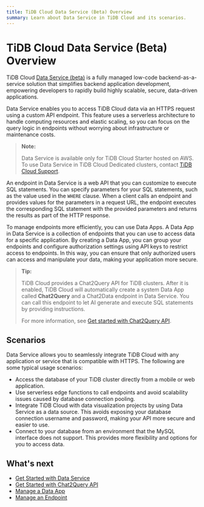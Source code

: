 ```yaml
---
title: TiDB Cloud Data Service (Beta) Overview
summary: Learn about Data Service in TiDB Cloud and its scenarios.
---
```


# TiDB Cloud Data Service (Beta) Overview

TiDB Cloud [Data Service (beta)](https://tidbcloud.com/project/data-service) is a fully managed low-code backend-as-a-service solution that simplifies backend application development, empowering developers to rapidly build highly scalable, secure, data-driven applications.

Data Service enables you to access TiDB Cloud data via an HTTPS request using a custom API endpoint. This feature uses a serverless architecture to handle computing resources and elastic scaling, so you can focus on the query logic in endpoints without worrying about infrastructure or maintenance costs.

> **Note:**
>
> Data Service is available only for TiDB Cloud Starter hosted on AWS. To use Data Service in TiDB Cloud Dedicated clusters, contact [TiDB Cloud Support](/tidb-cloud/tidb-cloud-support.md).

An endpoint in Data Service is a web API that you can customize to execute SQL statements. You can specify parameters for your SQL statements, such as the value used in the `WHERE` clause. When a client calls an endpoint and provides values for the parameters in a request URL, the endpoint executes the corresponding SQL statement with the provided parameters and returns the results as part of the HTTP response.

To manage endpoints more efficiently, you can use Data Apps. A Data App in Data Service is a collection of endpoints that you can use to access data for a specific application. By creating a Data App, you can group your endpoints and configure authorization settings using API keys to restrict access to endpoints. In this way, you can ensure that only authorized users can access and manipulate your data, making your application more secure.

> **Tip:**
>
> TiDB Cloud provides a Chat2Query API for TiDB clusters. After it is enabled, TiDB Cloud will automatically create a system Data App called **Chat2Query** and a Chat2Data endpoint in Data Service. You can call this endpoint to let AI generate and execute SQL statements by providing instructions.
>
> For more information, see [Get started with Chat2Query API](/tidb-cloud/use-chat2query-api.md).

## Scenarios

Data Service allows you to seamlessly integrate TiDB Cloud with any application or service that is compatible with HTTPS. The following are some typical usage scenarios:

- Access the database of your TiDB cluster directly from a mobile or web application.
- Use serverless edge functions to call endpoints and avoid scalability issues caused by database connection pooling.
- Integrate TiDB Cloud with data visualization projects by using Data Service as a data source. This avoids exposing your database connection username and password, making your API more secure and easier to use.
- Connect to your database from an environment that the MySQL interface does not support. This provides more flexibility and options for you to access data.

## What's next

- [Get Started with Data Service](/tidb-cloud/data-service-get-started.md)
- [Get Started with Chat2Query API](/tidb-cloud/use-chat2query-api.md)
- [Manage a Data App](/tidb-cloud/data-service-manage-data-app.md)
- [Manage an Endpoint](/tidb-cloud/data-service-manage-endpoint.md)
